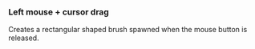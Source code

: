 ### Left mouse + cursor drag
Creates a rectangular shaped brush spawned when the mouse button is released.

